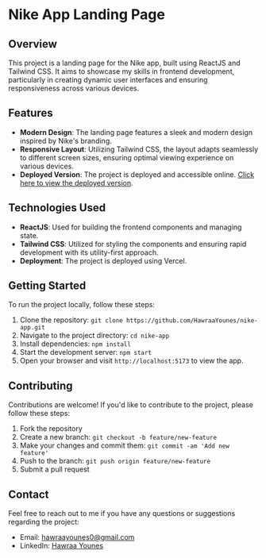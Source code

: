 # Nike App Landing Page

## Overview

This project is a landing page for the Nike app, built using ReactJS and Tailwind CSS. It aims to showcase my skills in frontend development, particularly in creating dynamic user interfaces and ensuring responsiveness across various devices.

## Features

- **Modern Design**: The landing page features a sleek and modern design inspired by Nike's branding.
- **Responsive Layout**: Utilizing Tailwind CSS, the layout adapts seamlessly to different screen sizes, ensuring optimal viewing experience on various devices.
- **Deployed Version**: The project is deployed and accessible online. [Click here to view the deployed version](https://nike-app-ochre.vercel.app).

## Technologies Used

- **ReactJS**: Used for building the frontend components and managing state.
- **Tailwind CSS**: Utilized for styling the components and ensuring rapid development with its utility-first approach.
- **Deployment**: The project is deployed using Vercel.

## Getting Started

To run the project locally, follow these steps:

1. Clone the repository: `git clone https://github.com/HawraaYounes/nike-app.git`
2. Navigate to the project directory: `cd nike-app`
3. Install dependencies: `npm install`
4. Start the development server: `npm start`
5. Open your browser and visit `http://localhost:5173` to view the app.

## Contributing

Contributions are welcome! If you'd like to contribute to the project, please follow these steps:

1. Fork the repository
2. Create a new branch: `git checkout -b feature/new-feature`
3. Make your changes and commit them: `git commit -am 'Add new feature'`
4. Push to the branch: `git push origin feature/new-feature`
5. Submit a pull request

## Contact

Feel free to reach out to me if you have any questions or suggestions regarding the project:

- Email: [hawraayounes0@gmail.com](mailto:hawraayounes0@gmail.com)
- LinkedIn: [Hawraa Younes](https://www.linkedin.com/in/hawraa-younes-a05b33233/)

